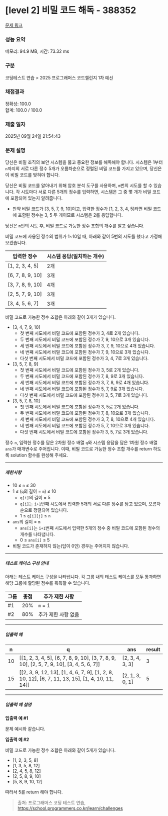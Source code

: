 # [level 2] 비밀 코드 해독 - 388352 

[문제 링크](https://school.programmers.co.kr/learn/courses/30/lessons/388352) 

### 성능 요약

메모리: 94.9 MB, 시간: 73.32 ms

### 구분

코딩테스트 연습 > 2025 프로그래머스 코드챌린지 1차 예선

### 채점결과

정확성: 100.0<br/>합계: 100.0 / 100.0

### 제출 일자

2025년 09월 24일 21:54:43

### 문제 설명

<p>당신은 비밀 조직의 보안 시스템을 뚫고 중요한 정보를 해독해야 합니다. 시스템은 1부터 <code>n</code>까지의 서로 다른 정수 5개가 오름차순으로 정렬된 비밀 코드를 가지고 있으며, 당신은 이 비밀 코드를 맞혀야 합니다. </p>

<p>당신은 비밀 코드를 알아내기 위해 암호 분석 도구를 사용하며, <code>m</code>번의 시도를 할 수 있습니다. 각 시도마다 서로 다른 5개의 정수를 입력하면, 시스템은 그 중 몇 개가 비밀 코드에 포함되어 있는지 알려줍니다.</p>

<ul>
<li>만약 비밀 코드가 [3, 5, 7, 9, 10]이고, 입력한 정수가 [1, 2, 3, 4, 5]라면 비밀 코드에 포함된 정수는 3, 5 두 개이므로 시스템은 2를 응답합니다.</li>
</ul>

<p>당신은 <code>m</code>번의 시도 후, 비밀 코드로 가능한 정수 조합의 개수를 알고 싶습니다.</p>

<p>비밀 코드에 사용된 정수의 범위가 1~10일 때, 아래와 같이 5번의 시도를 했다고 가정해 보겠습니다.</p>
<table class="table">
        <thead><tr>
<th>입력한 정수</th>
<th>시스템 응답(일치하는 개수)</th>
</tr>
</thead>
        <tbody><tr>
<td>[1, 2, 3, 4, 5]</td>
<td>2개</td>
</tr>
<tr>
<td>[6, 7, 8, 9, 10]</td>
<td>3개</td>
</tr>
<tr>
<td>[3, 7, 8, 9, 10]</td>
<td>4개</td>
</tr>
<tr>
<td>[2, 5, 7, 9, 10]</td>
<td>3개</td>
</tr>
<tr>
<td>[3, 4, 5, 6, 7]</td>
<td>3개</td>
</tr>
</tbody>
      </table>
<p>비밀 코드로 가능한 정수 조합은 아래와 같이 3개가 있습니다.</p>

<ul>
<li>[3, 4, 7, 9, 10]

<ul>
<li>첫 번째 시도에서 비밀 코드에 포함된 정수가 3, 4로 2개 있습니다.</li>
<li>두 번째 시도에서 비밀 코드에 포함된 정수가 7, 9, 10으로 3개 있습니다.</li>
<li>세 번째 시도에서 비밀 코드에 포함된 정수가 3, 7, 9, 10으로 4개 있습니다.</li>
<li>네 번째 시도에서 비밀 코드에 포함된 정수가 7, 9, 10으로 3개 있습니다.</li>
<li>다섯 번째 시도에서 비밀 코드에 포함된 정수가 3, 4, 7로 3개 있습니다.</li>
</ul></li>
<li>[3, 5, 7, 8, 9]

<ul>
<li>첫 번째 시도에서 비밀 코드에 포함된 정수가 3, 5로 2개 있습니다.</li>
<li>두 번째 시도에서 비밀 코드에 포함된 정수가 7, 8, 9로 3개 있습니다.</li>
<li>세 번째 시도에서 비밀 코드에 포함된 정수가 3, 7, 8, 9로 4개 있습니다.</li>
<li>네 번째 시도에서 비밀 코드에 포함된 정수가 5, 7, 9로 3개 있습니다.</li>
<li>다섯 번째 시도에서 비밀 코드에 포함된 정수가 3, 5, 7로 3개 있습니다.</li>
</ul></li>
<li>[3, 5, 7, 8, 10]

<ul>
<li>첫 번째 시도에서 비밀 코드에 포함된 정수가 3, 5로 2개 있습니다.</li>
<li>두 번째 시도에서 비밀 코드에 포함된 정수가 7, 8, 10으로 3개 있습니다.</li>
<li>세 번째 시도에서 비밀 코드에 포함된 정수가 3, 7, 8, 10으로 4개 있습니다.</li>
<li>네 번째 시도에서 비밀 코드에 포함된 정수가 5, 7, 10으로 3개 있습니다.</li>
<li>다섯 번째 시도에서 비밀 코드에 포함된 정수가 3, 5, 7로 3개 있습니다.</li>
</ul></li>
</ul>

<p>정수 <code>n</code>, 입력한 정수를 담은 2차원 정수 배열 <code>q</code>와 시스템 응답을 담은 1차원 정수 배열 <code>ans</code>가 매개변수로 주어집니다. 이때, 비밀 코드로 가능한 정수 조합 개수를 return 하도록 solution 함수를 완성해 주세요.</p>

<hr>

<h5>제한사항</h5>

<ul>
<li>10 ≤ <code>n</code> ≤ 30</li>
<li>1 ≤ (<code>q</code>의 길이 = <code>m</code>) ≤ 10

<ul>
<li><code>q[i]</code>의 길이 = 5</li>
<li><code>q[i]</code>는 <code>i+1</code>번째 시도에서 입력한 5개의 서로 다른 정수를 담고 있으며, 오름차순으로 정렬되어 있습니다.</li>
<li>1 ≤ <code>q[i][j]</code> ≤ <code>n</code></li>
</ul></li>
<li><code>ans</code>의 길이 = <code>m</code>

<ul>
<li><code>ans[i]</code>는 <code>i+1</code>번째 시도에서 입력한 5개의 정수 중 비밀 코드에 포함된 정수의 개수를 나타냅니다.</li>
<li>0 ≤ <code>ans[i]</code> ≤ 5</li>
</ul></li>
<li>비밀 코드가 존재하지 않는(답이 0인) 경우는 주어지지 않습니다.</li>
</ul>

<hr>

<h5>테스트 케이스 구성 안내</h5>

<p>아래는 테스트 케이스 구성을 나타냅니다. 각 그룹 내의 테스트 케이스를 모두 통과하면 해당 그룹에 할당된 점수를 획득할 수 있습니다.</p>
<table class="table">
        <thead><tr>
<th>그룹</th>
<th>총점</th>
<th>추가 제한 사항</th>
</tr>
</thead>
        <tbody><tr>
<td>#1</td>
<td>20%</td>
<td><code>m</code> = 1</td>
</tr>
<tr>
<td>#2</td>
<td>80%</td>
<td>추가 제한 사항 없음</td>
</tr>
</tbody>
      </table>
<hr>

<h5>입출력 예</h5>
<table class="table">
        <thead><tr>
<th>n</th>
<th>q</th>
<th>ans</th>
<th>result</th>
</tr>
</thead>
        <tbody><tr>
<td>10</td>
<td>[[1, 2, 3, 4, 5], [6, 7, 8, 9, 10], [3, 7, 8, 9, 10], [2, 5, 7, 9, 10], [3, 4, 5, 6, 7]]</td>
<td>[2, 3, 4, 3, 3]</td>
<td>3</td>
</tr>
<tr>
<td>15</td>
<td>[[2, 3, 9, 12, 13], [1, 4, 6, 7, 9], [1, 2, 8, 10, 12], [6, 7, 11, 13, 15], [1, 4, 10, 11, 14]]</td>
<td>[2, 1, 3, 0, 1]</td>
<td>5</td>
</tr>
</tbody>
      </table>
<hr>

<h5>입출력 예 설명</h5>

<p><strong>입출력 예 #1</strong></p>

<p>문제 예시와 같습니다.</p>

<p><strong>입출력 예 #2</strong></p>

<p>비밀 코드로 가능한 정수 조합은 아래와 같이 5개가 있습니다.</p>

<ul>
<li>[1, 2, 3, 5, 8]</li>
<li>[1, 3, 5, 8, 12]</li>
<li>[2, 4, 5, 8, 12]</li>
<li>[2, 5, 8, 9, 10]</li>
<li>[5, 8, 9, 10, 12]</li>
</ul>

<p>따라서 5를 return 해야 합니다.</p>


> 출처: 프로그래머스 코딩 테스트 연습, https://school.programmers.co.kr/learn/challenges